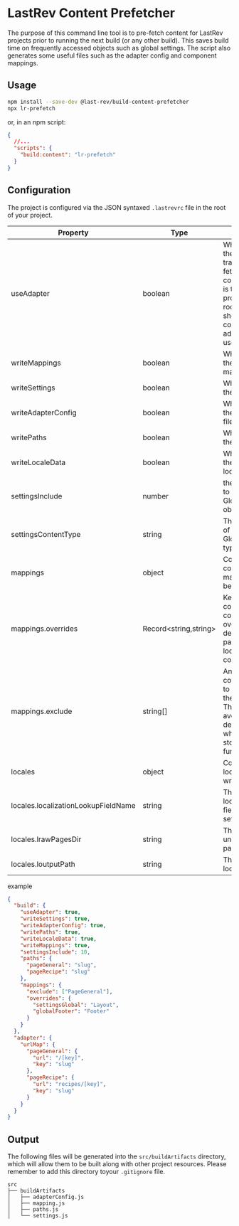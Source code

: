 # LastRev Content Prefetcher

The purpose of this command line tool is to pre-fetch content for LastRev projects prior to running the next build (or any other build). This saves build time on frequently accessed objects such as global settings. The script also generates some useful files such as the adapter config and component mappings.

## Usage

```bash
npm install --save-dev @last-rev/build-content-prefetcher
npx lr-prefetch
```

or, in an npm script:

```json
{
  //...
  "scripts": {
    "build:content": "lr-prefetch"
  }
}
```

## Configuration

The project is configured via the JSON syntaxed `.lastrevrc` file in the root of your project.

| Property                            | Type                  | Function                                                                                                                                                                                |
| ----------------------------------- | --------------------- | --------------------------------------------------------------------------------------------------------------------------------------------------------------------------------------- |
| useAdapter                          | boolean               | Whether to use the adapter to transform the data fetched from contentful. If this is true, another property at the root of the file should be configured for the adapter config to use. |
| writeMappings                       | boolean               | Whether to write the component mappings file.                                                                                                                                           |
| writeSettings                       | boolean               | Whether to write the settings file.                                                                                                                                                     |
| writeAdapterConfig                  | boolean               | Whether to write the adapter config file.                                                                                                                                               |
| writePaths                          | boolean               | Whether to write the paths file.                                                                                                                                                        |
| writeLocaleData                     | boolean               | Whether to write the i18n.json and locale lookup files.                                                                                                                                 |
| settingsInclude                     | number                | the levels of depth to grab in the GlobalSettings object                                                                                                                                |
| settingsContentType                 | string                | The contentTypeId of the GlobalSettings type                                                                                                                                            |
| mappings                            | object                | Configure the component mapper. See below.                                                                                                                                              |
| mappings.overrides                  | Record<string,string> | Key value pair of content type id to component name, overriding the default pascalCase lookup of component.                                                                             |
| mappings.exclude                    | string[]              | An array of component names to exclude form the mappings. This is useful to avoid circular dependencies, which will break storybook functionality                                       |
| locales                             | object                | Configure the locales data writer. See below.                                                                                                                                           |
| locales.localizationLookupFieldName | string                | The name of the localizationLookup field in the global settings object                                                                                                                  |
| locales.lrawPagesDir                | string                | The name of the un-translated pages directory                                                                                                                                           |
| locales.loutputPath                 | string                | The name of the locales directory                                                                                                                                                       |

example

```json
{
  "build": {
    "useAdapter": true,
    "writeSettings": true,
    "writeAdapterConfig": true,
    "writePaths": true,
    "writeLocaleData": true,
    "writeMappings": true,
    "settingsInclude": 10,
    "paths": {
      "pageGeneral": "slug",
      "pageRecipe": "slug"
    },
    "mappings": {
      "exclude": ["PageGeneral"],
      "overrides": {
        "settingsGlobal": "Layout",
        "globalFooter": "Footer"
      }
    }
  },
  "adapter": {
    "urlMap": {
      "pageGeneral": {
        "url": "/[key]",
        "key": "slug"
      },
      "pageRecipe": {
        "url": "recipes/[key]",
        "key": "slug"
      }
    }
  }
}
```

## Output

The following files will be generated into the `src/buildArtifacts` directory, which will allow them to be built along with other project resources. Please remember to add this directory toyour `.gitignore` file.

```
src
├── buildArtifacts
│   ├── adapterConfig.js
│   ├── mapping.js
│   ├── paths.js
│   └── settings.js
```

